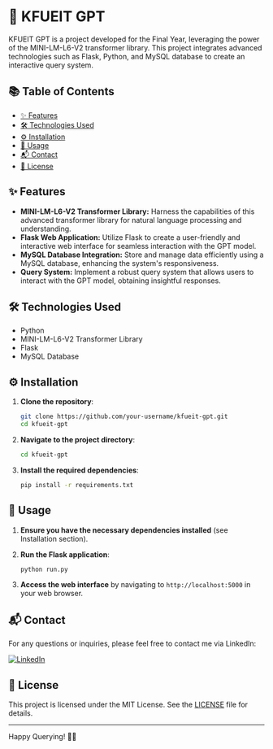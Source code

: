 # 🚀 KFUEIT GPT

KFUEIT GPT is a project developed for the Final Year, leveraging the power of the MINI-LM-L6-V2 transformer library. This project integrates advanced technologies such as Flask, Python, and MySQL database to create an interactive query system.

## 📚 Table of Contents
- [✨ Features](#features)
- [🛠️ Technologies Used](#technologies-used)
- [⚙️ Installation](#installation)
- [🚀 Usage](#usage)
- [📬 Contact](#contact)
- [📜 License](#license)

## ✨ Features
- **MINI-LM-L6-V2 Transformer Library:** Harness the capabilities of this advanced transformer library for natural language processing and understanding.
- **Flask Web Application:** Utilize Flask to create a user-friendly and interactive web interface for seamless interaction with the GPT model.
- **MySQL Database Integration:** Store and manage data efficiently using a MySQL database, enhancing the system's responsiveness.
- **Query System:** Implement a robust query system that allows users to interact with the GPT model, obtaining insightful responses.

## 🛠️ Technologies Used
- Python
- MINI-LM-L6-V2 Transformer Library
- Flask
- MySQL Database

## ⚙️ Installation

1. **Clone the repository**:
    ```bash
    git clone https://github.com/your-username/kfueit-gpt.git
    cd kfueit-gpt
    ```

2. **Navigate to the project directory**:
    ```bash
    cd kfueit-gpt
    ```

3. **Install the required dependencies**:
    ```bash
    pip install -r requirements.txt
    ```

## 🚀 Usage

1. **Ensure you have the necessary dependencies installed** (see Installation section).

2. **Run the Flask application**:
    ```bash
    python run.py
    ```

3. **Access the web interface** by navigating to `http://localhost:5000` in your web browser.

## 📬 Contact
For any questions or inquiries, please feel free to contact me via LinkedIn:

[![LinkedIn](https://img.shields.io/badge/LinkedIn-0077B5?style=flat-square&logo=linkedin&logoColor=white)](https://www.linkedin.com/in/syed-muqtasid-ali-91a0a623a/)

## 📜 License
This project is licensed under the MIT License. See the [LICENSE](LICENSE) file for details.

---

Happy Querying! 🎉🤖
